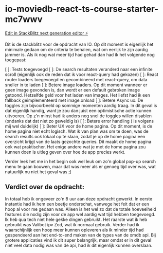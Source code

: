 # io-moviedb-react-ts-course-starter-mc7wwv

[Edit in StackBlitz next generation editor ⚡️](https://stackblitz.com/~/github.com/FranzFernandes/io-moviedb-react-ts-course-starter-mc7wwv)


Dit is de stackblitz voor de opdracht van IO. Op dit moment is eigenlijk het minimale gedaan om de criteria te behalen, wat om eerlijk te zijn aardig jammer is.
Als ik nog wat meer tijd had gehad dan had ik het volgende nog toegepast:

[ ]: Tests toegevoegd
[ ]: De search resultaten veranderd naar een infinite scroll (eigenlijk ook de reden dat ik voor react-query had gekozen)
[ ]: React router loaders toegevoegd en gecombineerd met react-query, om data sneller in te laden
[ ]: Betere image loaders. Op dit moment wanneer er geen image gevonden is, dan wordt er een default gebroken image getoond. Hetzelfde geld voor het laden van images. Het liefst had ik een fallback geimplementeerd met image.onload
[ ]: Betere Async ux. De toggles zijn bijvoorbeeld op sommige momenten aardig traag. In dit geval is dat eigenlijk handig, want je zou dan juist een optimistische actie kunnen uitvoeren. Op z'n minst had ik anders nog snel de toggles willen disablen (ondanks dat dat niet zo geweldig is)
[ ]: Betere error handling ( is volgens mij wel duidelijk)
[ ]: Beter UX voor de home pagina. Op dit moment, is de home pagina niet echt logisch. Wat ik van plan was om te doen, was de search results ook lokaal op te slaan, zodat je op de home pagina een overzicht krijgt van de laats gezochte queries. Dit maakt de home pagina ook wat praktischer. Het enige andere wat je met de home pagina zou kunnen doen is uitleg geven over hoe de app precies werkt.

Verder leek het me in het begin ook wel leuk om zo'n global pop-up search menu te gaan bouwen, maar dat was meer als er genoeg tijd over was, wat natuurlijk nu niet het geval was ;)

## Verdict over de opdracht:
In totaal heb ik ongeveer zo'n 8 uur aan deze opdracht gewerkt. In eerste instantie had ik hem een beetje onderschat, vanwege het feit dat er een hoop al voor me gedaan was. Alleen is het wel zo dat de totale hoeveelheid features die nodig zijn voor de app wel aardig wat tijd hebben toegevoegd. Ik heb qua tech niet hele gekke dingen gebruikt. Het raarste wat ik heb gebruikt was Valibot ipv Zod, wat ik normaal gebruik. Verder had ik waarschijnlijk een hoop meer kunnen opleveren als ik minder tijd had gespendeerd aan het end-to-end maken van de types van de omdb api. Bij grotere applicaties vind ik dit super belangrijk, maar omdat er in dit geval niet veel data nodig was van de api, had ik dit eigenlijk kunnen overslaan. 